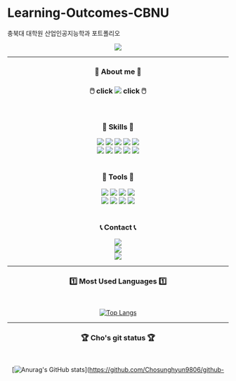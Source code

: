 # Learning-Outcomes-CBNU
충북대 대학원 산업인공지능학과 포트폴리오

<div align=center>
	<img src="https://capsule-render.vercel.app/api?type=cylinder&color=auto&height=150&section=header&text=Sunghyun_git&fontSize=70" /)
</div>

***
<div align=center>
	<h3>🧒 About me 🧒</h3>
	<h3>🖱️ click    <a href="https://cobalt-system-7c5.notion.site/c8c77ac1832541268ab4eceb0e3bd2ad"><img src="https://img.shields.io/badge/Notion-000000?style=flat&logo=Notion&logoColor=white" /></a>    click 🖱️</h3>
</div>
	
<br>
<div align=center>
	<h3>🔨 Skills 🔨</h3>
</div>

<div align="center">
	<a href="https://www.python.org/"><img src="https://img.shields.io/badge/Python-3776AB?style=flat&logo=Python&logoColor=white" /></a>
	<a href="https://pytorch.org/"><img src="https://img.shields.io/badge/PyTorch-EE4C2C?style=flat&logo=PyTorch&logoColor=white" /></a>
	<a href="https://www.tensorflow.org/?hl=ko"><img src="https://img.shields.io/badge/Tensorflow-FF6F00?style=flat&logo=TensorFlow&logoColor=white" /></a>
	<a href="https://opencv.org/"><img src="https://img.shields.io/badge/OpenCV-5C3EE8?style=flat&logo=OpenCV&logoColor=white" /></a>
	<a href="https://pandas.pydata.org//"><img src="https://img.shields.io/badge/Pandas-150458?style=flat&logo=Pandas&logoColor=white" /></a>
	<br>
	<a href="https://numpy.org/"><img src="https://img.shields.io/badge/Numpy-013243?style=flat&logo=Numpy&logoColor=white" /></a>
	<a href="https://scikit-learn.org/stable/"><img src="https://img.shields.io/badge/scikit_learn-F7931E?style=flat&logo=scikit-learn&logoColor=white" /></a>
	<a href="https://www.qt.io/"><img src="https://img.shields.io/badge/PyQT5-41CD52?style=flat&logo=Qt&logoColor=white" /></a>
	<a href="https://ultralytics.com/yolov8"><img src="https://img.shields.io/badge/YOLO-149EF2?style=flat&logo=YOLO&logoColor=white" /></a>
	<a href="https://streamlit.io/"><img src="https://img.shields.io/badge/Streamlit-FF4B4B?style=flat&logo=Streamlit&logoColor=white" /></a>
</div>
	
<br>
<div align=center>
	<h3>🔧 Tools 🔧</h3>
</div>
	
<div align="center">
	<a href="https://www.jetbrains.com/ko-kr/pycharm/"><img src="https://img.shields.io/badge/PyCharm-000000?style=flat&logo=PyCharm&logoColor=white" /></a>
	<a href="https://www.anaconda.com//"><img src="https://img.shields.io/badge/Anaconda-44A833?style=flat&logo=Anaconda&logoColor=white" /></a>
	<a href="https://jupyter.org/"><img src="https://img.shields.io/badge/Jupyter-F37626?style=flat&logo=Jupyter&logoColor=white" /></a>
	<a href="https://colab.research.google.com/"><img src="https://img.shields.io/badge/Google_Colab-F9AB00?style=flat&logo=Google Colab&logoColor=white" /></a>
	<br>
	<img src="https://img.shields.io/badge/Github-181717?style=flat&logo=GitHub&logoColor=white" /></a>
	<a href="https://www.docker.com/"><img src="https://img.shields.io/badge/Docker-2496ED?style=flat&logo=Docker&logoColor=white" /></a>
	<a href="https://www.autodesk.co.kr/"><img src="https://img.shields.io/badge/Inventor-FF9E0F?style=flat&logo=Instapaper&logoColor=white" /></a>
	<a href="https://www.autodesk.co.kr/"><img src="https://img.shields.io/badge/AutoCAD-E2001A?style=flat&logo=Autodesk&logoColor=white" /></a>
</div>

<br>	

<div align=center>
	<h3>📞 Contact 📞</h3>
</div>

<div align="center">
	<img src="https://img.shields.io/badge/chojs6554@gmail.com-EA4335?style=flat&logo=Gmail&logoColor=white" /></a>
	<br>
	<a href="https://www.instagram.com/_hyune98/"><img src="https://img.shields.io/badge/@hyune98-E4405F?style=flat&logo=Instagram&logoColor=white" /></a>
	<br>
	<a href="https://www.kaggle.com/"><img src="https://img.shields.io/badge/Kaggle-20BEFF?style=flat&logo=Kaggle&logoColor=white" /></a>
</div>

***

<div align=center>
	<h3>1️⃣ Most Used Languages 1️⃣</h3>
	<br>
</div>

[![Top Langs](https://github-readme-stats.vercel.app/api/top-langs/?username=Chosunghyun9806&layout=compact)](https://github.com/anuraghazra/github-readme-stats)
<br>
***

<div align=center>
	<h3>🏆 Cho's git status 🏆</h3>
	<br>
</div>

[![Anurag's GitHub stats](https://github-readme-stats.vercel.app/api?username=Chosunghyun9806)](https://github.com/Chosunghyun9806/github-
